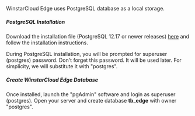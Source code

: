 WinstarCloud Edge uses PostgreSQL database as a local storage. 

##### PostgreSQL Installation

Download the installation file (PostgreSQL 12.17 or newer releases) [here](https://www.enterprisedb.com/downloads/postgres-postgresql-downloads#windows) and follow the installation instructions.

During PostgreSQL installation, you will be prompted for superuser (postgres) password.
Don't forget this password. It will be used later. For simplicity, we will substitute it with "postgres".

##### Create WinstarCloud Edge Database

Once installed, launch the "pgAdmin" software and login as superuser (postgres). 
Open your server and create database **tb_edge** with owner "postgres".
